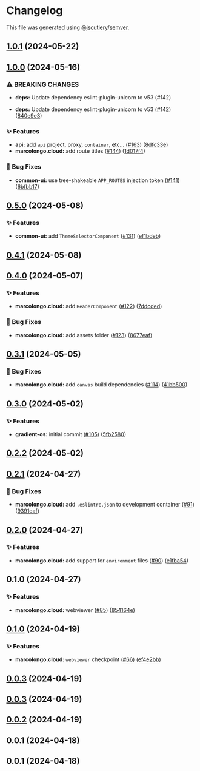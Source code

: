 # Changelog

This file was generated using [@jscutlery/semver](https://github.com/jscutlery/semver).

## [1.0.1](https://github.com/marcolongol/marcolongo.cloud/compare/marcolongo.cloud-v1.0.0...marcolongo.cloud-v1.0.1) (2024-05-22)

## [1.0.0](https://github.com/marcolongol/marcolongo.cloud/compare/marcolongo.cloud-v0.5.0...marcolongo.cloud-v1.0.0) (2024-05-16)


### ⚠ BREAKING CHANGES

* **deps:** Update dependency eslint-plugin-unicorn to v53 (#142)

* **deps:** Update dependency eslint-plugin-unicorn to v53 ([#142](https://github.com/marcolongol/marcolongo.cloud/issues/142)) ([840e9e3](https://github.com/marcolongol/marcolongo.cloud/commit/840e9e36f93f17cd6b8af4c62105846a91ee958c))


### ✨ Features

* **api:** add `api` project, proxy, `container`, etc... ([#163](https://github.com/marcolongol/marcolongo.cloud/issues/163)) ([8dfc33e](https://github.com/marcolongol/marcolongo.cloud/commit/8dfc33ec1f8c287159795f3910cb13354fe70937))
* **marcolongo.cloud:** add route titles ([#144](https://github.com/marcolongol/marcolongo.cloud/issues/144)) ([1d017f4](https://github.com/marcolongol/marcolongo.cloud/commit/1d017f43f685f1c2ac3d68baaf199cc3b72ee021))


### 🐞 Bug Fixes

* **common-ui:** use tree-shakeable `APP_ROUTES` injection token ([#141](https://github.com/marcolongol/marcolongo.cloud/issues/141)) ([6bfbb17](https://github.com/marcolongol/marcolongo.cloud/commit/6bfbb17e9ec087bb82587b413518a3caa7a729be))

## [0.5.0](https://github.com/marcolongol/marcolongo.cloud/compare/marcolongo.cloud-v0.4.1...marcolongo.cloud-v0.5.0) (2024-05-08)


### ✨ Features

* **common-ui:** add `ThemeSelectorComponent` ([#131](https://github.com/marcolongol/marcolongo.cloud/issues/131)) ([ef1bdeb](https://github.com/marcolongol/marcolongo.cloud/commit/ef1bdeb904d265ae13d5f7170dfc0889481b5ce0))

## [0.4.1](https://github.com/marcolongol/marcolongo.cloud/compare/marcolongo.cloud-v0.4.0...marcolongo.cloud-v0.4.1) (2024-05-08)

## [0.4.0](https://github.com/marcolongol/marcolongo.cloud/compare/marcolongo.cloud-v0.3.1...marcolongo.cloud-v0.4.0) (2024-05-07)


### ✨ Features

* **marcolongo.cloud:** add `HeaderComponent` ([#122](https://github.com/marcolongol/marcolongo.cloud/issues/122)) ([7ddcded](https://github.com/marcolongol/marcolongo.cloud/commit/7ddcdedb1d05ba20b8431b770227c9ceaf8d4237))


### 🐞 Bug Fixes

* **marcolongo.cloud:** add assets folder ([#123](https://github.com/marcolongol/marcolongo.cloud/issues/123)) ([8677eaf](https://github.com/marcolongol/marcolongo.cloud/commit/8677eaf1659b67f8b6577e6f8eace83ad0f376d5))

## [0.3.1](https://github.com/marcolongol/marcolongo.cloud/compare/marcolongo.cloud-v0.3.0...marcolongo.cloud-v0.3.1) (2024-05-05)


### 🐞 Bug Fixes

* **marcolongo.cloud:** add `canvas` build dependencies ([#114](https://github.com/marcolongol/marcolongo.cloud/issues/114)) ([41bb500](https://github.com/marcolongol/marcolongo.cloud/commit/41bb50013dc5a5bb56b90568d797db3bd11cc550))

## [0.3.0](https://github.com/marcolongol/marcolongo.cloud/compare/marcolongo.cloud-v0.2.2...marcolongo.cloud-v0.3.0) (2024-05-02)


### ✨ Features

* **gradient-os:** initial commit ([#105](https://github.com/marcolongol/marcolongo.cloud/issues/105)) ([5fb2580](https://github.com/marcolongol/marcolongo.cloud/commit/5fb2580f88a903c668a92978a6cf6d95c5b05be2))

## [0.2.2](https://github.com/marcolongol/marcolongo.cloud/compare/marcolongo.cloud-v0.2.1...marcolongo.cloud-v0.2.2) (2024-05-02)

## [0.2.1](https://github.com/marcolongol/marcolongo.cloud/compare/marcolongo.cloud-v0.2.0...marcolongo.cloud-v0.2.1) (2024-04-27)


### 🐞 Bug Fixes

* **marcolongo.cloud:** add `.eslintrc.json` to development container ([#91](https://github.com/marcolongol/marcolongo.cloud/issues/91)) ([9391eaf](https://github.com/marcolongol/marcolongo.cloud/commit/9391eaf3a68ab9f26e58044566b716b12ecfa19c))

## [0.2.0](https://github.com/marcolongol/marcolongo.cloud/compare/marcolongo.cloud-v0.1.0...marcolongo.cloud-v0.2.0) (2024-04-27)


### ✨ Features

* **marcolongo.cloud:** add support for `environment` files ([#90](https://github.com/marcolongol/marcolongo.cloud/issues/90)) ([e1fba54](https://github.com/marcolongol/marcolongo.cloud/commit/e1fba549aa019d9c5bcf1a9fc915489d5554628f))

## 0.1.0 (2024-04-27)


### ✨ Features

* **marcolongo.cloud:** webviewer ([#85](https://github.com/marcolongol/marcolongo.cloud/issues/85)) ([854164e](https://github.com/marcolongol/marcolongo.cloud/commit/854164e0221139e53c076c5ea9067090b19b42e5))

## [0.1.0](https://github.com/marcolongol/marcolongo.cloud/compare/marcolongo.cloud-dev0.0.3...marcolongo.cloud-dev0.1.0) (2024-04-19)


### ✨ Features

* **marcolongo.cloud:** `webviewer` checkpoint ([#66](https://github.com/marcolongol/marcolongo.cloud/issues/66)) ([ef4e2bb](https://github.com/marcolongol/marcolongo.cloud/commit/ef4e2bbecfabfc7aaa0511ba1295059c7550908a))

## [0.0.3](https://github.com/marcolongol/marcolongo.cloud/compare/marcolongo.cloud-dev0.0.2...marcolongo.cloud-dev0.0.3) (2024-04-19)

## [0.0.3](https://github.com/marcolongol/marcolongo.cloud/compare/marcolongo.cloud-dev0.0.2...marcolongo.cloud-dev0.0.3) (2024-04-19)

## [0.0.2](https://github.com/marcolongol/marcolongo.cloud/compare/marcolongo.cloud-dev0.0.1...marcolongo.cloud-dev0.0.2) (2024-04-19)

## 0.0.1 (2024-04-18)

## 0.0.1 (2024-04-18)
